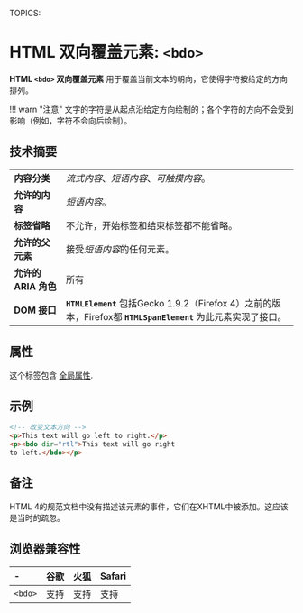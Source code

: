 TOPICS: <bdo>

# HTML 双向覆盖元素: `<bdo>`

**HTML `<bdo>` 双向覆盖元素** 用于覆盖当前文本的朝向，它使得字符按给定的方向排列。

!!! warn "注意"
    文字的字符是从起点沿给定方向绘制的；各个字符的方向不会受到影响（例如，字符不会向后绘制）。

## 技术摘要

|  |  |
| :-- | :-- |
| **内容分类** | *流式内容*、*短语内容*、*可触摸内容*。|
| **允许的内容** | *短语内容*。|
| **标签省略** | 不允许，开始标签和结束标签都不能省略。|
| **允许的父元素** | 接受*短语内容*的任何元素。|
| **允许的 ARIA 角色** | 所有 |
| **DOM 接口** | **`HTMLElement`** 包括Gecko 1.9.2（Firefox 4）之前的版本，Firefox都 **`HTMLSpanElement`** 为此元素实现了接口。 |

## 属性

这个标签包含 [全局属性](/zh-hans/webfrontend/HTML_Global_Attributes).

## 示例

```html
<!-- 改变文本方向 -->
<p>This text will go left to right.</p>
<p><bdo dir="rtl">This text will go right
to left.</bdo></p>
```

## 备注

HTML 4的规范文档中没有描述该元素的事件，它们在XHTML中被添加。这应该是当时的疏忽。

## 浏览器兼容性

| - | 谷歌 | 火狐 | Safari |
| :--- | :--- | :--- | :--- |
| `<bdo>` | 支持 | 支持 | 支持 |
